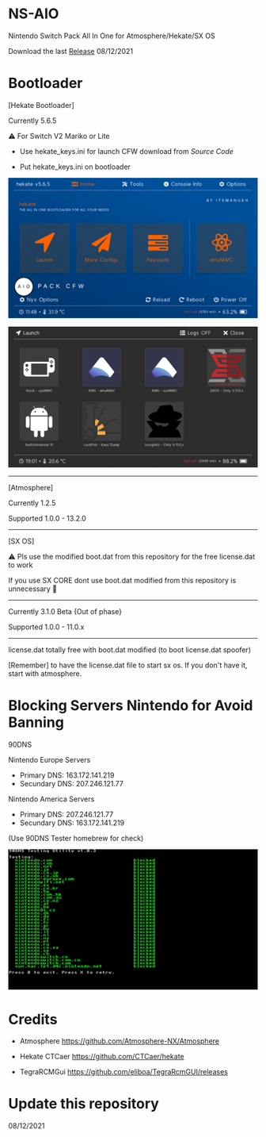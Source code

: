 # NS-AIO
Nintendo Switch Pack All In One for Atmosphere/Hekate/SX OS

Download the last [Release](https://github.com/ItsManueh/AIO-NS/releases/download/13.2.0-1.2.5/13.2.0-1.2.5.zip) 08/12/2021

# Bootloader

[Hekate Bootloader]

Currently 5.6.5

⚠️ For Switch V2 Mariko or Lite
- Use hekate_keys.ini for launch CFW download from *Source Code*

- Put hekate_keys.ini on bootloader

![HEKATE1](img/hekate.bmp?raw=true)

![HEKATE2](img/hekate2.bmp?raw=true)

--------------------------------------------

[Atmosphere]

Currently 1.2.5

Supported 1.0.0 - 13.2.0

--------------------------------------------

[SX OS]

⚠️ Pls use the modified boot.dat from this repository for the free license.dat to work

If you use SX CORE dont use boot.dat modified from this repository is unnecessary 🤥

--------------------------------------------

Currently 3.1.0 Beta {Out of phase}

Supported 1.0.0 - 11.0.x

--------------------------------------------

license.dat totally free with boot.dat modified (to boot license.dat spoofer)

[Remember] to have the license.dat file to start sx os. 
  If you don't have it, start with atmosphere.

# Blocking Servers Nintendo for Avoid Banning

90DNS

Nintendo Europe Servers
  - Primary DNS: 163.172.141.219
  - Secundary DNS: 207.246.121.77

Nintendo America Servers
  - Primary DNS: 207.246.121.77
  - Secundary DNS: 163.172.141.219

(Use 90DNS Tester homebrew for check)

![90DNS](img/90DNS.jpg?raw=true)

# Credits

- Atmosphere
  https://github.com/Atmosphere-NX/Atmosphere

- Hekate CTCaer
  https://github.com/CTCaer/hekate

- TegraRCMGui
  https://github.com/eliboa/TegraRcmGUI/releases

# Update this repository

08/12/2021
